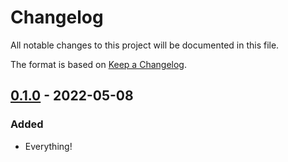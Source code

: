 # Changelog

All notable changes to this project will be documented in this file.

The format is based on [Keep a Changelog](https://keepachangelog.com/en/1.0.0/).

## [0.1.0] - 2022-05-08

### Added

- Everything!

[0.1.0]: https://github.com/astamatis/bard/releases/tag/v0.1.0
